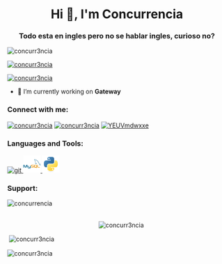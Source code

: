 <h1 align="center">Hi 👋, I'm Concurrencia</h1>
<h3 align="center">Todo esta en ingles pero no se hablar ingles, curioso no?</h3>

<p align="left"> <img src="https://komarev.com/ghpvc/?username=concurr3ncia&label=Profile%20views&color=0e75b6&style=flat" alt="concurr3ncia" /> </p>

<p align="left"> <a href="https://github.com/ryo-ma/github-profile-trophy"><img src="https://github-profile-trophy.vercel.app/?username=concurr3ncia" alt="concurr3ncia" /></a> </p>

<p align="left"> <a href="https://twitter.com/concurr3ncia" target="blank"><img src="https://img.shields.io/twitter/follow/concurr3ncia?logo=twitter&style=for-the-badge" alt="concurr3ncia" /></a> </p>

- 🔭 I’m currently working on **Gateway**

<h3 align="left">Connect with me:</h3>
<p align="left">
<a href="https://twitter.com/concurr3ncia" target="blank"><img align="center" src="https://raw.githubusercontent.com/rahuldkjain/github-profile-readme-generator/master/src/images/icons/Social/twitter.svg" alt="concurr3ncia" height="30" width="40" /></a>
<a href="https://www.youtube.com/c/concurr3ncia" target="blank"><img align="center" src="https://raw.githubusercontent.com/rahuldkjain/github-profile-readme-generator/master/src/images/icons/Social/youtube.svg" alt="concurr3ncia" height="30" width="40" /></a>
<a href="https://discord.gg/YEUVmdwxxe" target="blank"><img align="center" src="https://raw.githubusercontent.com/rahuldkjain/github-profile-readme-generator/master/src/images/icons/Social/discord.svg" alt="YEUVmdwxxe" height="30" width="40" /></a>
</p>

<h3 align="left">Languages and Tools:</h3>
<p align="left"> <a href="https://git-scm.com/" target="_blank" rel="noreferrer"> <img src="https://www.vectorlogo.zone/logos/git-scm/git-scm-icon.svg" alt="git" width="40" height="40"/> </a> <a href="https://www.mysql.com/" target="_blank" rel="noreferrer"> <img src="https://raw.githubusercontent.com/devicons/devicon/master/icons/mysql/mysql-original-wordmark.svg" alt="mysql" width="40" height="40"/> </a> <a href="https://www.python.org" target="_blank" rel="noreferrer"> <img src="https://raw.githubusercontent.com/devicons/devicon/master/icons/python/python-original.svg" alt="python" width="40" height="40"/> </a> </p>

<h3 align="left">Support:</h3>
<p><a href="https://ko-fi.com/concurrencia"> <img align="left" src="https://cdn.ko-fi.com/cdn/kofi3.png?v=3" height="50" width="210" alt="concurrencia" /></a></p><br><br>
<p> </p>
<p><img align="center" src="https://github-readme-stats.vercel.app/api/top-langs?username=concurr3ncia&show_icons=true&locale=en&layout=compact" alt="concurr3ncia" /></p>
<p> </p>
<p>&nbsp;<img align="center" src="https://github-readme-stats.vercel.app/api?username=concurr3ncia&show_icons=true&locale=en" alt="concurr3ncia" /></p>

<p><img align="center" src="https://github-readme-streak-stats.herokuapp.com/?user=concurr3ncia&" alt="concurr3ncia" /></p>

